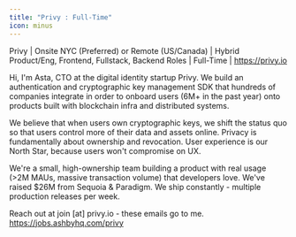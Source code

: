 ```yaml
---
title: "Privy : Full-Time"
icon: minus
---
```

Privy | Onsite NYC (Preferred) or Remote (US&#x2F;Canada) | Hybrid Product&#x2F;Eng, Frontend, Fullstack, Backend Roles | Full-Time | <a href="https:&#x2F;&#x2F;privy.io" rel="nofollow">https:&#x2F;&#x2F;privy.io</a>

Hi, I&#x27;m Asta, CTO at the digital identity startup Privy. We build an authentication and cryptographic key management SDK that hundreds of companies integrate in order to onboard users (6M+ in the past year) onto products built with blockchain infra and distributed systems.

We believe that when users own cryptographic keys, we shift the status quo so that users control more of their data and assets online. Privacy is fundamentally about ownership and revocation. User experience is our North Star, because users won&#x27;t compromise on UX.

We&#x27;re a small, high-ownership team building a product with real usage (&gt;2M MAUs, massive transaction volume) that developers love. We&#x27;ve raised $26M from Sequoia &amp; Paradigm. We ship constantly - multiple production releases per week.

Reach out at join [at] privy.io - these emails go to me. <a href="https:&#x2F;&#x2F;jobs.ashbyhq.com&#x2F;privy">https:&#x2F;&#x2F;jobs.ashbyhq.com&#x2F;privy</a>
